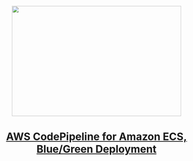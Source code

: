 <p align="center">
  <img width="460" height="300" src="https://miro.medium.com/max/700/1*kQS5gXiXi0XGjm524hNqPw.png">
</p>

<h1 align="center"><a href="https://aws.plainenglish.io/aws-codepipeline-for-amazon-ecs-part-2-a-blue-green-deployment-type-c162fd73be91">AWS CodePipeline for Amazon ECS, Blue/Green Deployment</a></h1>


